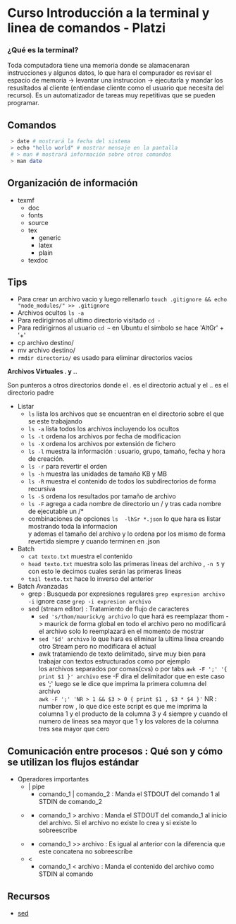 # **Curso Introducción a la terminal y linea de comandos - Platzi**

### **¿Qué es la terminal?**

Toda computadora tiene una memoria donde se alamacenaran instrucciones y algunos datos, lo que hara el compurador
es revisar el espacio de memoria -> levantar una instruccion -> ejecutarla y mandar los resusltados al cliente
(entiendase cliente como el usuario que necesita del recurso).
Es un automatizador de tareas muy repetitivas que se pueden programar.

## **Comandos**

```sh
 > date # mostrará la fecha del sistema
 > echo "hello world" # mostrar mensaje en la pantalla
 # > man # mostrará información sobre otros comandos
 > man date
```

## **Organización de información**

- texmf
  - doc
  - fonts
  - source
  - tex
    - generic
    - latex
    - plain
  - texdoc

## **Tips**

- Para crear un archivo vacio y luego rellenarlo `touch .gitignore && echo "node_modules/" >> .gitignore`
- Archivos ocultos `ls -a`
- Para redirigirnos al ultimo directorio visitado `cd -`
- Para redirigirnos al usuario `cd ~` en Ubuntu el simbolo se hace 'AltGr' + '+'
- cp archivo destino/
- mv archivo destino/
- `rmdir directorio/` es usado para eliminar directorios vacios

**Archivos Virtuales . y ..**

Son punteros a otros directorios donde el . es el directorio actual y el .. es el directorio padre

- Listar
  - `ls` lista los archivos que se encuentran en el directorio sobre el que se este trabajando
  - `ls -a` lista todos los archivos incluyendo los ocultos
  - `ls -t` ordena los archivos por fecha de modificacion
  - `ls -X` ordena los archivos por extensión de fichero
  - `ls -l` muestra la información : usuario, grupo, tamaño, fecha y hora de creación.
  - `ls -r` para revertir el orden
  - `ls -h` muestra las unidades de tamaño KB y MB
  - `ls -R` muestra el contenido de todos los subdirectorios de forma recursiva
  - `ls -S` ordena los resultados por tamaño de archivo
  - `ls -F` agrega a cada nombre de directorio un / y tras cada nombre de ejecutable un /*
  - combinaciones de opciones `ls  -lhSr *.json` lo que hara es listar mostrando toda la informacion<br>
    y ademas el tamaño del archivo y lo ordena por los mismo de forma revertida siempre y cuando terminen en .json
- Batch
  - `cat texto.txt` muestra el contenido
  - `head texto.txt` muestra solo las primeras lineas del archivo , `-n 5` y con esto le decimos cuales serán las primeras lineas
  - `tail texto.txt` hace lo inverso del anterior
- Batch Avanzadas
  - grep : Busqueda por expresiones regulares `grep expresion archivo` `-i` ignore case `grep -i expresion archivo`
  - sed (stream editor) : Tratamiento de flujo de caracteres
    - `sed 's/thom/maurick/g archivo` lo que hará es reemplazar thom -> maurick de forma global en todo el archivo
    pero no modificará el archivo solo lo reemplazará en el momento de mostrar
    - `sed '$d' archivo` lo que hara es eliminar la ultima linea creando otro Stream pero no modificara el actual
    - awk tratamiendo de texto delimitado, sirve muy bien para trabajar con textos estructurados como por ejemplo<br>
    los archivos separados por comas(cvs) o por tabs `awk -F ';' '{ print $1 }' archivo` ese -F dira el delimitador que en este caso es ';'
    luego se le dice que imprima la primera columna del archivo<br>
    `awk -F ';' 'NR > 1 && $3 > 0 { print $1 , $3 * $4 }'` NR : number row , lo que dice este script es que me imprima la columna 1 y el
    producto de la columna 3 y 4 siempre y cuando el numero de lineas sea mayor que 1 y los valores de la columna tres sea mayor que cero

## **Comunicación entre procesos : Qué son y cómo se utilizan los flujos estándar**

- Operadores importantes
  - | pipe
    - comando_1 | comando_2 : Manda el STDOUT del comando 1 al STDIN de comando_2
  - >
    - comando_1 > archivo : Manda el STDOUT del comando_1 al inicio del archivo. Si el archivo no existe lo crea y si existe lo sobreescribe
  - >>
    - comando_1 >> archivo : Es igual al anterior con la diferencia que este concatena no sobreescribe
  - <
    - comando_1 < archivo : Manda el contenido del archivo como STDIN al comando

## **Recursos**

- [sed](https://likegeeks.com/es/sed-de-linux/)